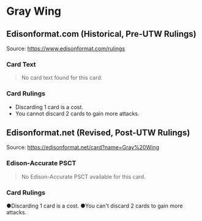 # Gray Wing

## Edisonformat.com (Historical, Pre-UTW Rulings)

Source: https://www.edisonformat.com/rulings

### Card Text

> No card text found for this card.

### Card Rulings

*   Discarding 1 card is a cost.
*   You cannot discard 2 cards to gain more attacks.

## Edisonformat.net (Revised, Post-UTW Rulings)

Source: https://edisonformat.net/card?name=Gray%20Wing

### Edison-Accurate PSCT

> No Edison-Accurate PSCT available for this card.

### Card Rulings

●Discarding 1 card is a cost.
●You can't discard 2 cards to gain more attacks.
            